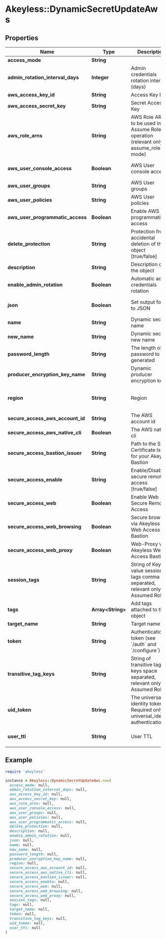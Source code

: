 # Akeyless::DynamicSecretUpdateAws

## Properties

| Name | Type | Description | Notes |
| ---- | ---- | ----------- | ----- |
| **access_mode** | **String** |  | [optional] |
| **admin_rotation_interval_days** | **Integer** | Admin credentials rotation interval (days) | [optional][default to 0] |
| **aws_access_key_id** | **String** | Access Key ID | [optional] |
| **aws_access_secret_key** | **String** | Secret Access Key | [optional] |
| **aws_role_arns** | **String** | AWS Role ARNs to be used in the Assume Role operation (relevant only for assume_role mode) | [optional] |
| **aws_user_console_access** | **Boolean** | AWS User console access | [optional][default to false] |
| **aws_user_groups** | **String** | AWS User groups | [optional] |
| **aws_user_policies** | **String** | AWS User policies | [optional] |
| **aws_user_programmatic_access** | **Boolean** | Enable AWS User programmatic access | [optional][default to true] |
| **delete_protection** | **String** | Protection from accidental deletion of this object [true/false] | [optional] |
| **description** | **String** | Description of the object | [optional] |
| **enable_admin_rotation** | **Boolean** | Automatic admin credentials rotation | [optional][default to false] |
| **json** | **Boolean** | Set output format to JSON | [optional][default to false] |
| **name** | **String** | Dynamic secret name |  |
| **new_name** | **String** | Dynamic secret new name | [optional] |
| **password_length** | **String** | The length of the password to be generated | [optional] |
| **producer_encryption_key_name** | **String** | Dynamic producer encryption key | [optional] |
| **region** | **String** | Region | [optional][default to &#39;us-east-2&#39;] |
| **secure_access_aws_account_id** | **String** | The AWS account id | [optional] |
| **secure_access_aws_native_cli** | **Boolean** | The AWS native cli | [optional] |
| **secure_access_bastion_issuer** | **String** | Path to the SSH Certificate Issuer for your Akeyless Bastion | [optional] |
| **secure_access_enable** | **String** | Enable/Disable secure remote access [true/false] | [optional] |
| **secure_access_web** | **Boolean** | Enable Web Secure Remote Access | [optional][default to true] |
| **secure_access_web_browsing** | **Boolean** | Secure browser via Akeyless Web Access Bastion | [optional][default to false] |
| **secure_access_web_proxy** | **Boolean** | Web-Proxy via Akeyless Web Access Bastion | [optional][default to false] |
| **session_tags** | **String** | String of Key value session tags comma separated, relevant only for Assumed Role | [optional] |
| **tags** | **Array&lt;String&gt;** | Add tags attached to this object | [optional] |
| **target_name** | **String** | Target name | [optional] |
| **token** | **String** | Authentication token (see &#x60;/auth&#x60; and &#x60;/configure&#x60;) | [optional] |
| **transitive_tag_keys** | **String** | String of transitive tag keys space separated, relevant only for Assumed Role | [optional] |
| **uid_token** | **String** | The universal identity token, Required only for universal_identity authentication | [optional] |
| **user_ttl** | **String** | User TTL | [optional][default to &#39;60m&#39;] |

## Example

```ruby
require 'akeyless'

instance = Akeyless::DynamicSecretUpdateAws.new(
  access_mode: null,
  admin_rotation_interval_days: null,
  aws_access_key_id: null,
  aws_access_secret_key: null,
  aws_role_arns: null,
  aws_user_console_access: null,
  aws_user_groups: null,
  aws_user_policies: null,
  aws_user_programmatic_access: null,
  delete_protection: null,
  description: null,
  enable_admin_rotation: null,
  json: null,
  name: null,
  new_name: null,
  password_length: null,
  producer_encryption_key_name: null,
  region: null,
  secure_access_aws_account_id: null,
  secure_access_aws_native_cli: null,
  secure_access_bastion_issuer: null,
  secure_access_enable: null,
  secure_access_web: null,
  secure_access_web_browsing: null,
  secure_access_web_proxy: null,
  session_tags: null,
  tags: null,
  target_name: null,
  token: null,
  transitive_tag_keys: null,
  uid_token: null,
  user_ttl: null
)
```

